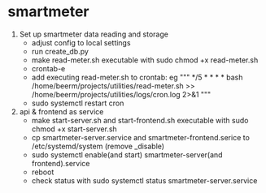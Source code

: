 # smartmeter

1. Set up smartmeter data reading and storage
	- adjust config to local settings
	- run create_db.py 
	- make read-meter.sh executable with sudo chmod +x read-meter.sh
	- crontab-e 
	- add executing read-meter.sh to crontab: eg """ */5 * * * * bash /home/beerm/projects/utilities/read-meter.sh >> /home/beerm/projects/utilities/logs/cron.log 2>&1 """ 
	- sudo systemctl restart cron
2. api & frontend as service
	- make start-server.sh and start-frontend.sh executable with sudo chmod +x start-server.sh
	- cp smartmeter-server.service and smartmeter-frontend.serice to /etc/systemd/system (remove _disable)
	- sudo systemctl enable(and start) smartmeter-server(and frontend).service
	- reboot
	- check status with sudo systemctl status smartmeter-server.service 
